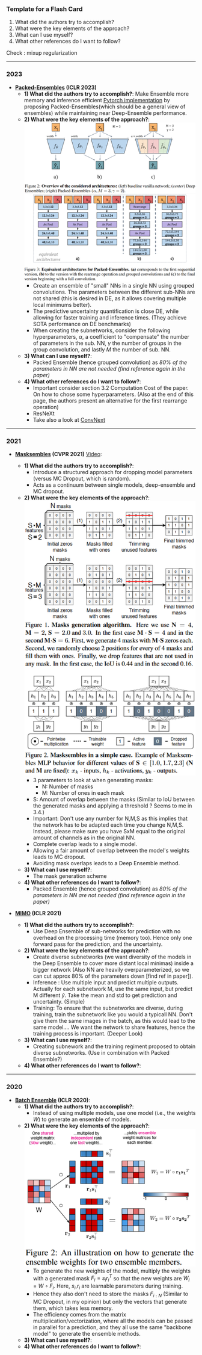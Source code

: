 ### Template for a Flash Card
  1) What did the authors try to accomplish?
  2) What were the key elements of the approach?
  3) What can I use myself?
  4) What other references do I want to follow?


Check : mixup regularization

----------
### 2023
 - **[Packed-Ensembles](https://openreview.net/forum?id=XXTyv1zD9zD) (ICLR 2023)**
   - **1) What did the authors try to accomplish?**: Make Ensemble more memory and inference efficient [Pytorch implementation](https://github.com/ENSTA-U2IS/torch-uncertainty) by proposing Packed-Ensembles(which should be a general view of ensembles) while maintaining near Deep-Ensemble performance.
   - **2) What were the key elements of the approach?**:
     ![FigurePE1](img/Packed_Ensemble_Architectur.png)![FigurePE2](img/Packed_Ensemble_Architectur_2.png)
     - Create an ensemble of "small" NNs in a single NN using grouped convolutions. The parameters between the different sub-NNs are not shared (this is desired in DE, as it allows covering multiple local minimums better).
     - The predictive uncertainty quantification is close DE, while allowing for faster training and inference times. (They achieve SOTA performance on DE benchmarks)
     - When creating the subnetworks, consider the following hyperparameters, $\alpha$, a coefficient to "compensate" the number of parameters in the sub. NN, $\gamma$ the number of groups in the group convolution, and lastly $M$ the number of sub. NN.
   - **3) What can I use myself?**:
     - Packed Ensemble (hence grouped convolution) as *80% of the parameters in NN are not needed (find reference again in the paper)*
   - **4) What other references do I want to follow?**:
     - Important consider section 3.2 Computation Cost of the paper. On how to chose some hyperparameters. (Also at the end of this page, the authors present an alternative for the first rearrange operation)
     - ResNeXt
     - Take also a look at [ConvNext](https://github.com/open-mmlab/mmdetection/tree/main/configs/convnext)

----------
### 2021
 - **[Masksembles](https://openaccess.thecvf.com/content/CVPR2021/html/Durasov_Masksembles_for_Uncertainty_Estimation_CVPR_2021_paper.html) (CVPR 2021)** [Video](https://www.youtube.com/watch?v=YWKVdn3kLp0):
   - **1) What did the authors try to accomplish?**:
      - Introduce a structured approach for dropping model parameters (versus MC Dropout, which is random).
      - Acts as a continuum between single models, deep-ensemble and MC dropout.
   - **2) What were the key elements of the approach?**:
      ![FigureME1](img/Masksemble.png)  
      - 3 parameters to look at when generating masks:
        - N: Number of masks
        - M: Number of ones in each mask
      - S: Amount of overlap between the masks (Similar to IoU between the generated masks and applying a threshold ? Seems to me in 3.4.)
      - Important: Don't use any number for N,M,S as this implies that the network has to be adapted each time you change N,M,S. Instead, please make sure you have SxM equal to the original amount of channels as in the original NN.
      - Complete overlap leads to a single model.
      - Allowing a fair amount of overlap between the model's weights leads to MC dropout.
      - Avoiding mask overlaps leads to a Deep Ensemble method.
    - **3) What can I use myself?**:
      - The mask generation scheme
    - **4) What other references do I want to follow?**:
      - Packed Ensemble (hence grouped convolution) as *80% of the parameters in NN are not needed (find reference again in the paper)*

 - **[MIMO](https://openreview.net/forum?id=OGg9XnKxFAH) (ICLR 2021)**
    - **1) What did the authors try to accomplish?**: 
      - Use Deep Ensemble of sub-networks for prediction with no overhead on the processing time (memory too). Hence only one forward pass for the prediction, and the uncertainty.  
    - **2) What were the key elements of the approach?**:
      - Create diverse subnetworks (we want diversity of the models in the Deep Ensemble to cover more distant local minimas) inside a bigger network (Also NN are heavily overparameterized, so we can cut approx 80% of the parameters down [find ref in paper]).
      - Inference : Use multiple input and predict multiple outputs. Actually for each subnetwork M, use the same input, but predict M different $\hat{y}$. Take the mean and std to get prediction and uncertainty. (Simple)
      - Training: To ensure that the subnetworks are diverse, during training, train the subnetwork like you would a typicall NN. Don't give them the same images in the batch, as this would lead to the same model.... We want the network to share features, hence the training process is important. (Deeper Look)
    - **3) What can I use myself?**:
      - Creating subnework and the training regiment proposed to obtain diverse subnetworks. (Use in combination with Packed Ensemble?)
    - **4) What other references do I want to follow?**:

----------
### 2020
 - **[Batch Ensemble](https://openreview.net/forum?id=Sklf1yrYDr) (ICLR 2020)**:
   - **1) What did the authors try to accomplish?**:
      - Instead of using multiple models, use one model (i.e., the weights $W$) to generate an ensemble of models. 
   - **2) What were the key elements of the approach?**:
    ![FigureBE1](img/BatchEnsemble.png)
     - To generate the new weights of the model, multiply the weights with a generated mask $F_{i} = s_{i}r_{i}^T$ so that the new weights are $W_{i} = W \circ F_{i}$. Here, $s_{i}$,$r_{i}$ are learnable parameters during training.
     - Hence they also don't need to store the masks $F_{i:N}$ (Similar to MC Dropout, in my opinion) but only the vectors that generate them, which takes less memory.
     - The efficiency comes from the matrix multiplication/vectorization, where all the models can be passed in parallel for a prediction, and they all use the same "backbone model" to generate the ensemble methods.
    - **3) What can I use myself?**:
    - **4) What other references do I want to follow?**:
  
